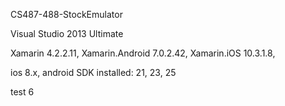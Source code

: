 CS487-488-StockEmulator

Visual Studio 2013 Ultimate

Xamarin 4.2.2.11, Xamarin.Android 7.0.2.42, Xamarin.iOS 10.3.1.8,

ios 8.x, android SDK installed: 21, 23, 25

test 6